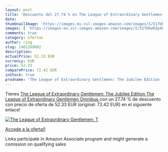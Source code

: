 ```yaml
---
layout: post
title: 'Descuento del 27.74 % en The League of Extraordinary Gentlemen: T'
date: 
thumbnailImage: 'https://images-eu.ssl-images-amazon.com/images/I/517UhwRZp4L._SL200_.jpg'
images: [ 'https://images-eu.ssl-images-amazon.com/images/I/517UhwRZp4L._SL200_.jpg' ]
comments: true
category: ofertas
author: ring
slug: 1401289002
description:
actualPrice: 52.33 EUR
currency: EUR
price: 52.33
comparePrice: 72.42 EUR
inStock: true
prodname: 'The League of Extraordinary Gentlemen: The Jubilee Edition  The League of Extraordinary Gentlemen Omnibus '
---
```


Tienes [The League of Extraordinary Gentlemen: The Jubilee Edition  The League of Extraordinary Gentlemen Omnibus ](https://www.amazon.es/dp/1401289002/?tag=tolees-21) con un 27.74 % de descuento con precio de oferta de 52.33 EUR (original: 72.42 EUR) en el siguiente enlace!

[![The League of Extraordinary Gentlemen: T](https://images-eu.ssl-images-amazon.com/images/I/517UhwRZp4L._SL200_.jpg)](https://www.amazon.es/dp/1401289002/?tag=tolees-21)

[Accede a la oferta!!](https://www.amazon.es/dp/1401289002/?tag=tolees-21)

Links participate in Amazon Associate program and might generate a comission on qualifying sales


